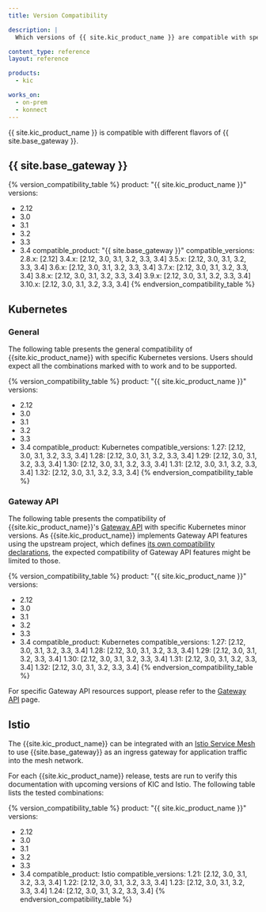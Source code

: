 ```yaml
---
title: Version Compatibility

description: |
  Which versions of {{ site.kic_product_name }} are compatible with specific versions of {{ site.base_gateway }}, Kubernetes, Gateway API and Istio?

content_type: reference
layout: reference

products:
  - kic

works_on:
  - on-prem
  - konnect
---
```



{{ site.kic_product_name }} is compatible with different flavors of {{ site.base_gateway }}.

## {{ site.base_gateway }}

{% version_compatibility_table %}
product: "{{ site.kic_product_name }}"
versions: 
  - 2.12
  - 3.0
  - 3.1
  - 3.2
  - 3.3
  - 3.4
compatible_product: "{{ site.base_gateway }}"
compatible_versions:
  2.8.x: [2.12]
  3.4.x: [2.12, 3.0, 3.1, 3.2, 3.3, 3.4]
  3.5.x: [2.12, 3.0, 3.1, 3.2, 3.3, 3.4]
  3.6.x: [2.12, 3.0, 3.1, 3.2, 3.3, 3.4]
  3.7.x: [2.12, 3.0, 3.1, 3.2, 3.3, 3.4]
  3.8.x: [2.12, 3.0, 3.1, 3.2, 3.3, 3.4]
  3.9.x: [2.12, 3.0, 3.1, 3.2, 3.3, 3.4]
  3.10.x: [2.12, 3.0, 3.1, 3.2, 3.3, 3.4]
{% endversion_compatibility_table %}

## Kubernetes

### General

The following table presents the general compatibility of {{site.kic_product_name}} with specific Kubernetes versions.
Users should expect all the combinations marked with <i class="fa fa-check"></i> to work and to be supported.

{% version_compatibility_table %}
product: "{{ site.kic_product_name }}"
versions: 
  - 2.12
  - 3.0
  - 3.1
  - 3.2
  - 3.3
  - 3.4
compatible_product: Kubernetes
compatible_versions:
  1.27: [2.12, 3.0, 3.1, 3.2, 3.3, 3.4]
  1.28: [2.12, 3.0, 3.1, 3.2, 3.3, 3.4]
  1.29: [2.12, 3.0, 3.1, 3.2, 3.3, 3.4]
  1.30: [2.12, 3.0, 3.1, 3.2, 3.3, 3.4]
  1.31: [2.12, 3.0, 3.1, 3.2, 3.3, 3.4]
  1.32: [2.12, 3.0, 3.1, 3.2, 3.3, 3.4]
{% endversion_compatibility_table %}

### Gateway API

The following table presents the compatibility of {{site.kic_product_name}}'s [Gateway API](https://github.com/kubernetes-sigs/gateway-api) with specific Kubernetes minor versions. As {{site.kic_product_name}} implements Gateway API features using the upstream project, which defines [its own compatibility declarations](https://gateway-api.sigs.k8s.io/concepts/versioning/#supported-versions), the expected compatibility of Gateway API features might be limited to those.

{% version_compatibility_table %}
product: "{{ site.kic_product_name }}"
versions: 
  - 2.12
  - 3.0
  - 3.1
  - 3.2
  - 3.3
  - 3.4
compatible_product: Kubernetes
compatible_versions:
  1.27: [2.12, 3.0, 3.1, 3.2, 3.3, 3.4]
  1.28: [2.12, 3.0, 3.1, 3.2, 3.3, 3.4]
  1.29: [2.12, 3.0, 3.1, 3.2, 3.3, 3.4]
  1.30: [2.12, 3.0, 3.1, 3.2, 3.3, 3.4]
  1.31: [2.12, 3.0, 3.1, 3.2, 3.3, 3.4]
  1.32: [2.12, 3.0, 3.1, 3.2, 3.3, 3.4]
{% endversion_compatibility_table %}

For specific Gateway API resources support, please refer to the [Gateway API](/kubernetes-ingress-controller/gateway-api/) page.

## Istio

The {{site.kic_product_name}} can be integrated with an [Istio Service Mesh](https://istio.io) to use {{site.base_gateway}} as an ingress gateway for application traffic into the mesh network. 

For each {{site.kic_product_name}} release, tests are run to verify this documentation with upcoming versions of KIC and Istio. The following table lists the tested combinations:

{% version_compatibility_table %}
product: "{{ site.kic_product_name }}"
versions: 
  - 2.12
  - 3.0
  - 3.1
  - 3.2
  - 3.3
  - 3.4
compatible_product: Istio
compatible_versions:
  1.21: [2.12, 3.0, 3.1, 3.2, 3.3, 3.4]
  1.22: [2.12, 3.0, 3.1, 3.2, 3.3, 3.4]
  1.23: [2.12, 3.0, 3.1, 3.2, 3.3, 3.4]
  1.24: [2.12, 3.0, 3.1, 3.2, 3.3, 3.4]
{% endversion_compatibility_table %}